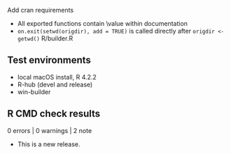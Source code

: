 Add cran requirements

* All exported functions contain \value within documentation
* `on.exit(setwd(origdir), add = TRUE)` is called directly after `origdir <- getwd()` R/builder.R

## Test environments

* local macOS install, R 4.2.2
* R-hub (devel and release)
* win-builder

## R CMD check results

0 errors | 0 warnings | 2 note

* This is a new release.

